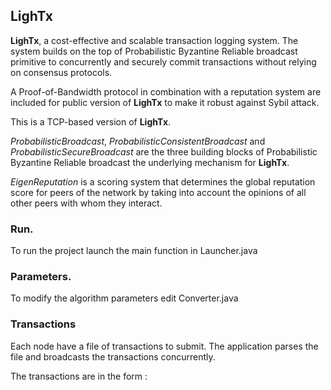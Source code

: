 ## LighTx

**LighTx**, a cost-effective and scalable transaction logging system. The system builds on the top of Probabilistic Byzantine Reliable broadcast primitive to concurrently and securely commit transactions without relying on consensus protocols.

A Proof-of-Bandwidth protocol in combination with a reputation system are included for public version of **LighTx**  to make it robust against Sybil attack.

This is a TCP-based version of **LighTx**.

*ProbabilisticBroadcast*, *ProbabilisticConsistentBroadcast* and *ProbabilisticSecureBroadcast* are the three building blocks of Probabilistic Byzantine Reliable broadcast the underlying mechanism for **LighTx**.

*EigenReputation* is a scoring system that determines the global reputation score for peers of the network by taking into account the opinions of all other peers with whom they interact.

### Run.

To run the project launch the main function in Launcher.java 

### Parameters.

To modify the algorithm parameters edit Converter.java

### Transactions

Each node have a file of transactions to submit. The application parses the file and broadcasts the transactions concurrently.

The transactions are in the form : <recipient ID : Amount>